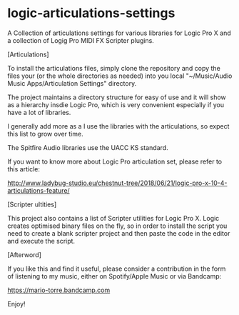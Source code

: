 # logic-articulations-settings
A Collection of articulations settings for various libraries for Logic Pro X
and a collection of Logig Pro MIDI FX Scripter plugins.

[Articulations]

To install the articulations files, simply clone the repository and copy
the files your (or the whole directories as needed) into you
local "~/Music/Audio Music Apps/Articulation Settings" directory.

The project maintains a directory structure for easy of use and
it will show as a hierarchy insdie Logic Pro, which is very convenient
especially if you have a lot of libraries.

I generally add more as a I use the libraries with the articulations,
so expect this list to grow over time.

The Spitfire Audio libraries use the UACC KS standard.

If you want to know more about Logic Pro articulation set,
please refer to this article:

http://www.ladybug-studio.eu/chestnut-tree/2018/06/21/logic-pro-x-10-4-articulations-feature/

[Scripter ultities]

This project also contains a list of Scripter utilities for Logic Pro X.
Logic creates optimised binary files on the fly, so in order to install
the script you need to create a blank scripter project and then paste
the code in the editor and execute the script.

[Afterword]

If you like this and find it useful, please consider a contribution
in the form of listening to my music, either on Spotify/Apple Music or
via Bandcamp:

https://mario-torre.bandcamp.com

Enjoy!
